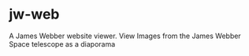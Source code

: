 # jw-web
A James Webber website viewer. View Images from the James Webber Space telescope as a diaporama
